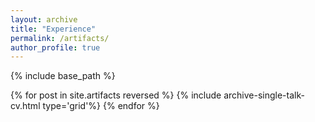 ```yaml
---
layout: archive
title: "Experience"
permalink: /artifacts/
author_profile: true
---
```


{% include base_path %}

{% for post in site.artifacts reversed %}
  {% include archive-single-talk-cv.html type='grid'%}
{% endfor %}

